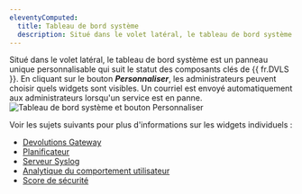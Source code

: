 ```yaml
---
eleventyComputed:
  title: Tableau de bord système
  description: Situé dans le volet latéral, le tableau de bord système est un panneau unique personnalisable qui suit le statut des composants clés de {{ fr.DVLS }}.
---
```

Situé dans le volet latéral, le tableau de bord système est un panneau unique personnalisable qui suit le statut des composants clés de {{ fr.DVLS }}. En cliquant sur le bouton ***Personnaliser***, les administrateurs peuvent choisir quels widgets sont visibles. Un courriel est envoyé automatiquement aux administrateurs lorsqu'un service est en panne.
![Tableau de bord système et bouton Personnaliser](https://cdnweb.devolutions.net/docs/DVLS4023_2024_2.png)

Voir les sujets suivants pour plus d'informations sur les widgets individuels :
- [Devolutions Gateway](https://docs.devolutions.net/dgw/overview/what-is-dgw/)
- [Planificateur](https://docs.devolutions.net/server/kb/knowledge-base/scheduler-service-general-information/)
- [Serveur Syslog](https://docs.devolutions.net/server/kb/knowledge-base/syslog-documentation/)
- [Analytique du comportement utilisateur](https://docs.devolutions.net/server/web-interface/reports/logs/#user-behavior-analytics)
- [Score de sécurité](https://docs.devolutions.net/server/kb/knowledge-base/server-security-dashboard/)